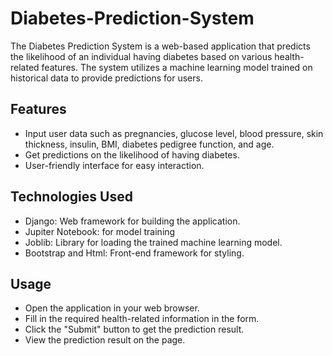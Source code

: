 # Diabetes-Prediction-System
The Diabetes Prediction System is a web-based application that predicts the likelihood of an individual having diabetes based on various health-related features. The system utilizes a machine learning model trained on historical data to provide predictions for users.
## Features
- Input user data such as pregnancies, glucose level, blood pressure, skin thickness, insulin, BMI, diabetes pedigree function, and age.
- Get predictions on the likelihood of having diabetes.
- User-friendly interface for easy interaction.

## Technologies Used
- Django: Web framework for building the application.
- Jupiter Notebook: for model training
- Joblib: Library for loading the trained machine learning model.
- Bootstrap and Html: Front-end framework for styling.

## Usage
- Open the application in your web browser.
- Fill in the required health-related information in the form.
- Click the "Submit" button to get the prediction result.
- View the prediction result on the page.
